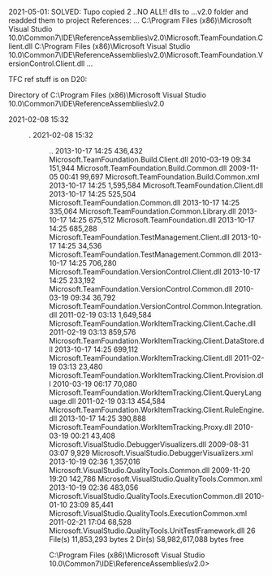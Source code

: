 
2021-05-01: SOLVED: Tupo copied 2 ..NO ALL!! dlls to ...v2.0 folder and readded them to project References:
    ...
    <Reference Include="Microsoft.TeamFoundation.Client">
      <HintPath>C:\Program Files (x86)\Microsoft Visual Studio 10.0\Common7\IDE\ReferenceAssemblies\v2.0\Microsoft.TeamFoundation.Client.dll</HintPath>
    </Reference>
    <Reference Include="Microsoft.TeamFoundation.VersionControl.Client">
      <HintPath>C:\Program Files (x86)\Microsoft Visual Studio 10.0\Common7\IDE\ReferenceAssemblies\v2.0\Microsoft.TeamFoundation.VersionControl.Client.dll</HintPath>
    </Reference>
    ...


TFC ref stuff is on D20:

 Directory of C:\Program Files (x86)\Microsoft Visual Studio 10.0\Common7\IDE\ReferenceAssemblies\v2.0

2021-02-08  15:32    <DIR>          .
2021-02-08  15:32    <DIR>          ..
2013-10-17  14:25           436,432 Microsoft.TeamFoundation.Build.Client.dll
2010-03-19  09:34           151,944 Microsoft.TeamFoundation.Build.Common.dll
2009-11-05  00:41            99,697 Microsoft.TeamFoundation.Build.Common.xml
2013-10-17  14:25         1,595,584 Microsoft.TeamFoundation.Client.dll
2013-10-17  14:25           525,504 Microsoft.TeamFoundation.Common.dll
2013-10-17  14:25           335,064 Microsoft.TeamFoundation.Common.Library.dll
2013-10-17  14:25           675,512 Microsoft.TeamFoundation.dll
2013-10-17  14:25           685,288 Microsoft.TeamFoundation.TestManagement.Client.dll
2013-10-17  14:25            34,536 Microsoft.TeamFoundation.TestManagement.Common.dll
2013-10-17  14:25           706,280 Microsoft.TeamFoundation.VersionControl.Client.dll
2013-10-17  14:25           233,192 Microsoft.TeamFoundation.VersionControl.Common.dll
2010-03-19  09:34            36,792 Microsoft.TeamFoundation.VersionControl.Common.Integration.dll
2011-02-19  03:13         1,649,584 Microsoft.TeamFoundation.WorkItemTracking.Client.Cache.dll
2011-02-19  03:13           859,576 Microsoft.TeamFoundation.WorkItemTracking.Client.DataStore.dll
2013-10-17  14:25           699,112 Microsoft.TeamFoundation.WorkItemTracking.Client.dll
2011-02-19  03:13            23,480 Microsoft.TeamFoundation.WorkItemTracking.Client.Provision.dll
2010-03-19  06:17            70,080 Microsoft.TeamFoundation.WorkItemTracking.Client.QueryLanguage.dll
2011-02-19  03:13           454,584 Microsoft.TeamFoundation.WorkItemTracking.Client.RuleEngine.dll
2013-10-17  14:25           390,888 Microsoft.TeamFoundation.WorkItemTracking.Proxy.dll
2010-03-19  00:21            43,408 Microsoft.VisualStudio.DebuggerVisualizers.dll
2009-08-31  03:07             9,929 Microsoft.VisualStudio.DebuggerVisualizers.xml
2013-10-19  02:36         1,357,016 Microsoft.VisualStudio.QualityTools.Common.dll
2009-11-20  19:20           142,786 Microsoft.VisualStudio.QualityTools.Common.xml
2013-10-19  02:36           483,056 Microsoft.VisualStudio.QualityTools.ExecutionCommon.dll
2010-01-10  23:09            85,441 Microsoft.VisualStudio.QualityTools.ExecutionCommon.xml
2011-02-21  17:04            68,528 Microsoft.VisualStudio.QualityTools.UnitTestFramework.dll
              26 File(s)     11,853,293 bytes
               2 Dir(s)  58,982,617,088 bytes free

C:\Program Files (x86)\Microsoft Visual Studio 10.0\Common7\IDE\ReferenceAssemblies\v2.0>